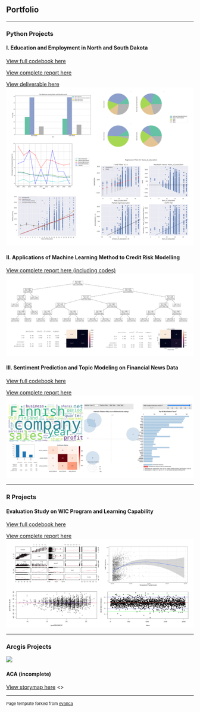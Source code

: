 ## Portfolio

---

### Python Projects
#### I. Education and Employment in North and South Dakota

[View full codebook here](https://colab.research.google.com/drive/1BvZ8xSWt_Q2aOr8qw_fBn3Cnp-LNrMdB?usp=sharing)

[View complete report here](https://sallyxu0106.github.io/pdf/education_and_employment.pdf)

[View deliverable here](https://sallyxu0106.github.io/images/python_project_1_infographic.jpg)
<img src="images/python_project_1.png?raw=true"/>

#### II. Applications of Machine Learning Method to Credit Risk Modelling

[View complete report here (including codes)](https://colab.research.google.com/drive/1VoClagMeHcsEnQDlkOzQw_SMZZIdH0sN?usp=sharing)
<img src="images/python_project_2.png?raw=true"/>

#### III. Sentiment Prediction and Topic Modeling on Financial News Data

[View full codebook here](https://colab.research.google.com/drive/1xYSUn_YHzDAEbE7tV9HYz2fRlWQIR2p1?usp=sharing)

[View complete report here](https://sallyxu0106.github.io/pdf/sentiment_analysis_and_topic_modeling.pdf)
<img src="images/python_project_3.png?raw=true"/>

---

### R Projects
#### Evaluation Study on WIC Program and Learning Capability

[View full codebook here](https://sallyxu0106.github.io/rcodes/r_project_1.html)

[View complete report here](https://sallyxu0106.github.io/pdf/WIC_evaluation_study.pdf)
<img src="images/r_project_1.png?raw=true"/>


---

### Arcgis Projects

<img src="images/arcgis_projects_1.png?raw=true"/>

#### ACA (incomplete)

[View storymap here]()
<>


---
<p style="font-size:11px">Page template forked from <a href="https://github.com/evanca/quick-portfolio">evanca</a></p>
<!-- Remove above link if you don't want to attibute -->
